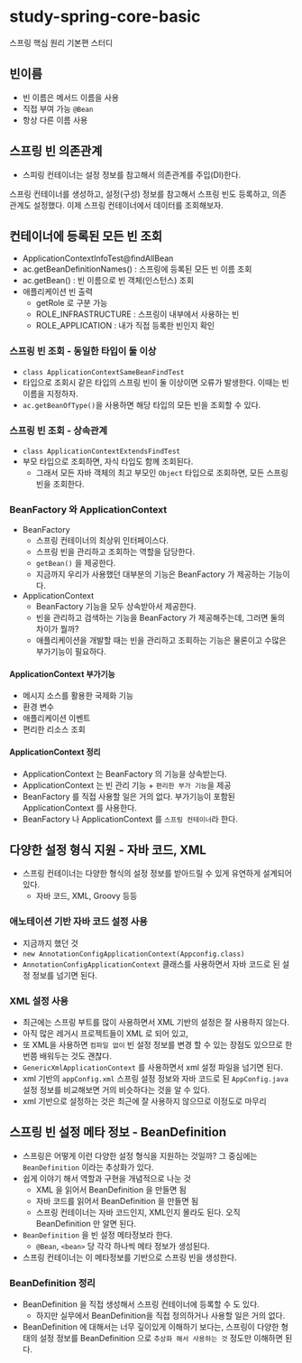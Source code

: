 # study-spring-core-basic
스프링 핵심 원리 기본편 스터디


## 빈이름
- 빈 이름은 메서드 이름을 사용 
- 직접 부여 가능 `@Bean`
- 항상 다른 이름 사용 

## 스프링 빈 의존관계
- 스피링 컨테이너는 설정 정보를 참고해서 의존관계를 주입(DI)한다. 

스프링 컨테이너를 생성하고, 설정(구성) 정보를 참고해서 스프링 빈도 등록하고, 의존관계도 설정했다.
이제 스프링 컨테이너에서 데이터를 조회해보자.

## 컨테이너에 등록된 모든 빈 조회 
- ApplicationContextInfoTest@findAllBean 
- ac.getBeanDefinitionNames() : 스프링에 등록된 모든 빈 이름 조회 
- ac.getBean() : 빈 이름으로 빈 객체(인스턴스) 조회 
- 애플리케이션 빈 출력
  - getRole 로 구분 가능
  - ROLE_INFRASTRUCTURE : 스프링이 내부에서 사용하는 빈
  - ROLE_APPLICATION : 내가 직접 등록한 빈인지 확인 
### 스프링 빈 조회 - 동일한 타입이 둘 이상
- `class ApplicationContextSameBeanFindTest`
- 타입으로 조회시 같은 타입의 스프링 빈이 둘 이상이면 오류가 발생한다. 이때는 빈 이름을 지정하자.
- `ac.getBeanOfType()`을 사용하면 해당 타입의 모든 빈을 조회할 수 있다.
### 스프링 빈 조회 - 상속관계 
- `class ApplicationContextExtendsFindTest`
- 부모 타입으로 조회하면, 자식 타입도 함께 조회된다.
  - 그래서 모든 자바 객체의 최고 부모인 `Object` 타입으로 조회하면, 모든 스프링 빈을 조회한다.
### BeanFactory 와 ApplicationContext
- BeanFactory
  - 스프링 컨테이너의 최상위 인터페이스다.
  - 스프링 빈을 관리하고 조회하는 역할을 담당한다.
  - `getBean()` 을 제공한다.
  - 지금까지 우리가 사용했던 대부분의 기능은 BeanFactory 가 제공하는 기능이다. 
- ApplicationContext
  - BeanFactory 기능을 모두 상속받아서 제공한다.
  - 빈을 관리하고 검색하는 기능을 BeanFactory 가 제공해주는데, 그러면 둘의 차이가 뭘까?
  - 애플리케이션을 개발할 때는 빈을 관리하고 조회하는 기능은 물론이고 수많은 부가기능이 필요하다.
#### ApplicationContext 부가기능 
- 메시지 소스를 활용한 국제화 기능 
- 환경 변수
- 애플리케이션 이벤트
- 편리한 리소스 조회 
#### ApplicationContext 정리
- ApplicationContext 는 BeanFactory 의 기능을 상속받는다.
- ApplicationContext 는 빈 관리 기능 + `편리한 부가 기능`을 제공
- BeanFactory 를 직접 사용할 일은 거의 없다. 부가기능이 포함된 ApplicationContext 를 사용한다.
- BeanFactory 나 ApplicationContext 를 `스프링 컨테이너`라 한다.

## 다양한 설정 형식 지원 - 자바 코드, XML 
- 스프링 컨테이너는 다양한 형식의 설정 정보를 받아드릴 수 있게 유연하게 설계되어 있다.
  - 자바 코드, XML, Groovy 등등
### 애노테이션 기반 자바 코드 설정 사용
- 지금까지 했던 것
- `new AnnotationConfigApplicationContext(Appconfig.class)`
- `AnnotationConfigApplicationContext` 클래스를 사용하면서 자바 코드로 된 설정 정보를 넘기면 된다.
### XML 설정 사용
- 최근에는 스프링 부트를 많이 사용하면서 XML 기반의 설정은 잘 사용하지 않는다.
- 아직 많은 레거시 프로젝트들이 XML 로 되어 있고, 
- 또 XML을 사용하면 `컴파일 없이` 빈 설정 정보를 변경 할 수 있는 장점도 있으므로 한 번쯤 배워두는 것도 괜찮다.
- `GenericXmlApplicationContext` 를 사용하면서 xml 설정 파일을 넘기면 된다.
- xml 기반의 `appConfig.xml` 스프링 설정 정보와 자바 코드로 된 `AppConfig.java` 설정 정보를 비교해보면 거의 비슷하다는 것을 알 수 있다.
- xml 기반으로 설정하는 것은 최근에 잘 사용하지 않으므로 이정도로 마무리 

## 스프링 빈 설정 메타 정보 - BeanDefinition 
- 스프링은 어떻게 이런 다양한 설정 형식을 지원하는 것일까? 그 중심에는 `BeanDefinition` 이라는 추상화가 있다.
- 쉽게 이야기 해서 역할과 구현을 개념적으로 나눈 것
  - XML 을 읽어서 BeanDefinition 을 만들면 됨
  - 자바 코드를 읽어서 BeanDefinition 을 만들면 됨
  - 스프링 컨테이너는 자바 코드인지, XML인지 몰라도 된다. 오직 BeanDefinition 만 알면 된다.
- `BeanDefinition` 을 빈 설정 메타정보라 한다.
  - `@Bean`, `<bean>` 당 각각 하나씩 메타 정보가 생성된다.
- 스프링 컨테이너는 이 메타정보를 기반으로 스프링 빈을 생성한다.

### BeanDefinition 정리
- BeanDefinition 을 직접 생성해서 스프링 컨테이너에 등록할 수 도 있다. 
  - 하지만 실무에서 BeanDefinition을 직접 정의하거나 사용할 일은 거의 없다. 
- BeanDefinition 에 대해서는 너무 깊이있게 이해하기 보다는, 스프링이 다양한 형태의 설정 정보를 BeanDefinition 으로 `추상화 해서 사용하는 것` 정도만 이해하면 된다. 
